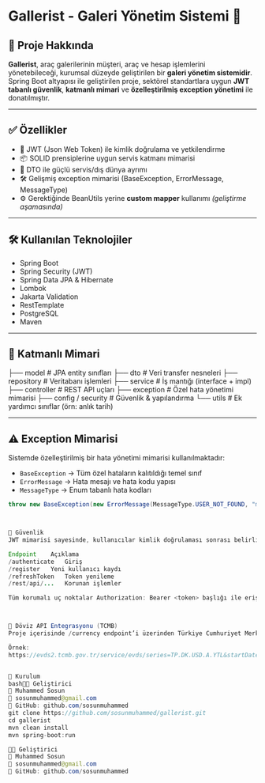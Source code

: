 # Gallerist - Galeri Yönetim Sistemi 🚗

## 📌 Proje Hakkında

**Gallerist**, araç galerilerinin müşteri, araç ve hesap işlemlerini yönetebileceği, kurumsal düzeyde geliştirilen bir **galeri yönetim sistemidir**.  
Spring Boot altyapısı ile geliştirilen proje, sektörel standartlara uygun **JWT tabanlı güvenlik**, **katmanlı mimari** ve **özelleştirilmiş exception yönetimi** ile donatılmıştır.

---

## ✅ Özellikler

- 🔐 JWT (Json Web Token) ile kimlik doğrulama ve yetkilendirme  
- 📦 SOLID prensiplerine uygun servis katmanı mimarisi  
- 🔁 DTO ile güçlü servis/dış dünya ayrımı  
- 🛠️ Gelişmiş exception mimarisi (BaseException, ErrorMessage, MessageType)  
- ⚙️ Gerektiğinde BeanUtils yerine **custom mapper** kullanımı *(geliştirme aşamasında)*  

---

## 🛠️ Kullanılan Teknolojiler

- Spring Boot  
- Spring Security (JWT)  
- Spring Data JPA & Hibernate  
- Lombok  
- Jakarta Validation  
- RestTemplate  
- PostgreSQL  
- Maven  

---

## 🧱 Katmanlı Mimari

├── model # JPA entity sınıfları
├── dto # Veri transfer nesneleri
├── repository # Veritabanı işlemleri
├── service # İş mantığı (interface + impl)
├── controller # REST API uçları
├── exception # Özel hata yönetimi mimarisi
├── config / security # Güvenlik & yapılandırma
└── utils # Ek yardımcı sınıflar (örn: anlık tarih)


---

## ⚠️ Exception Mimarisi

Sistemde özelleştirilmiş bir hata yönetimi mimarisi kullanılmaktadır:

- `BaseException` → Tüm özel hataların kalıtıldığı temel sınıf  
- `ErrorMessage` → Hata mesajı ve hata kodu yapısı  
- `MessageType` → Enum tabanlı hata kodları  
```java
throw new BaseException(new ErrorMessage(MessageType.USER_NOT_FOUND, "muhammed"));



🔐 Güvenlik
JWT mimarisi sayesinde, kullanıcılar kimlik doğrulaması sonrası belirli uç noktalara erişebilir:

Endpoint	Açıklama
/authenticate	Giriş
/register	Yeni kullanıcı kaydı
/refreshToken	Token yenileme
/rest/api/...	Korunan işlemler

Tüm korumalı uç noktalar Authorization: Bearer <token> başlığı ile erişilebilir.



💱 Döviz API Entegrasyonu (TCMB)
Proje içerisinde /currency endpoint’i üzerinden Türkiye Cumhuriyet Merkez Bankası (TCMB) veri servisinden anlık USD döviz kuru çekilmektedir.

Örnek:
https://evds2.tcmb.gov.tr/service/evds/series=TP.DK.USD.A.YTL&startDate=01-07-2025&endDate=01-07-2025&type=json


🚀 Kurulum
bash👨‍💻 Geliştirici
👑 Muhammed Sosun
📧 sosunmuhammed@gmail.com
🐙 GitHub: github.com/sosunmuhammed
git clone https://github.com/sosunmuhammed/gallerist.git
cd gallerist
mvn clean install
mvn spring-boot:run

👨‍💻 Geliştirici
👑 Muhammed Sosun
📧 sosunmuhammed@gmail.com
🐙 GitHub: github.com/sosunmuhammed

